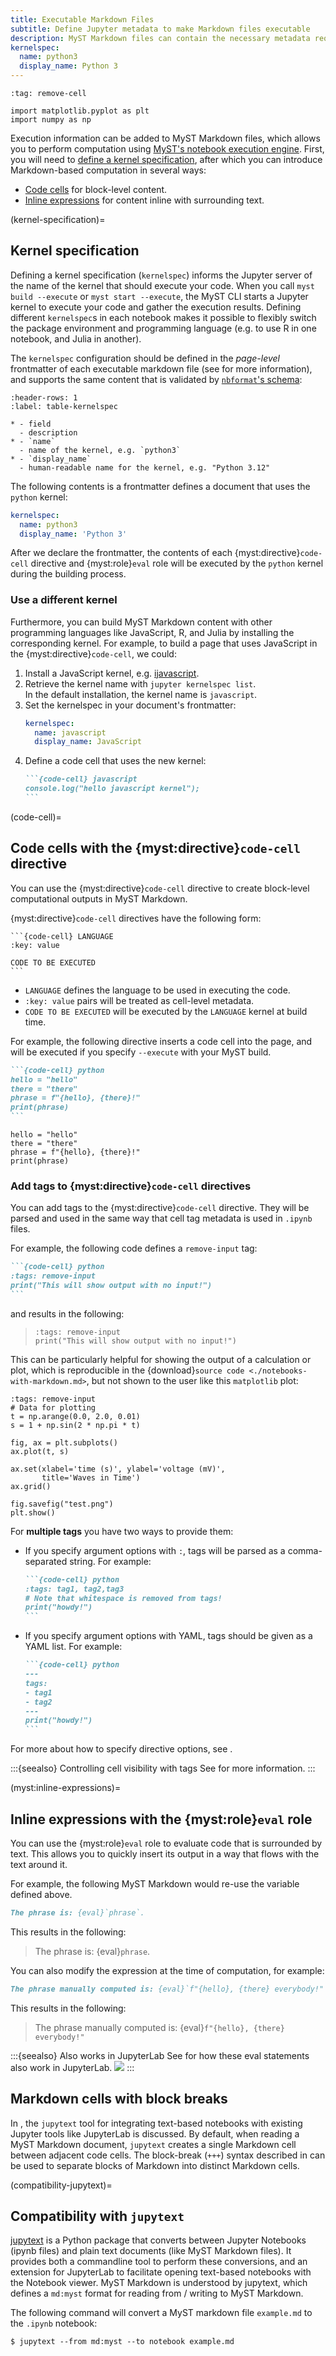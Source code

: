 ```yaml
---
title: Executable Markdown Files
subtitle: Define Jupyter metadata to make Markdown files executable
description: MyST Markdown files can contain the necessary metadata required to execute their content.
kernelspec:
  name: python3
  display_name: Python 3
---
```


```{code-cell} python
:tag: remove-cell

import matplotlib.pyplot as plt
import numpy as np
```

Execution information can be added to MyST Markdown files, which allows you to perform computation using [MyST's notebook execution engine](./execute-notebooks.md). First, you will need to [define a kernel specification](#kernel-specification), after which you can introduce Markdown-based computation in several ways:

- [Code cells](#code-cell) for block-level content.
- [Inline expressions](#inline-expressions) for content inline with surrounding text.

(kernel-specification)=

## Kernel specification

Defining a kernel specification (`kernelspec`) informs the Jupyter server of the name of the kernel that should execute your code. When you call `myst build --execute` or `myst start --execute`, the MyST CLI starts a Jupyter kernel to execute your code and gather the execution results. Defining different `kernelspec`s in each notebook makes it possible to flexibly switch the package environment and programming language (e.g. to use R in one notebook, and Julia in another).

The `kernelspec` configuration should be defined in the _page-level_ frontmatter of each executable markdown file (see [](#field-behavior) for more information), and supports the same content that is validated by [`nbformat`'s schema](https://github.com/jupyter/nbformat/blob/main/nbformat/v4/nbformat.v4.5.schema.json):

```{list-table} A list of available kernelspec fields
:header-rows: 1
:label: table-kernelspec

* - field
  - description
* - `name`
  - name of the kernel, e.g. `python3`
* - `display_name`
  - human-readable name for the kernel, e.g. "Python 3.12"
```

The following contents is a frontmatter defines a document that uses the `python` kernel:

```yaml
kernelspec:
  name: python3
  display_name: 'Python 3'
```

After we declare the frontmatter, the contents of each {myst:directive}`code-cell` directive and {myst:role}`eval` role will be executed by the `python` kernel during the building process.

### Use a different kernel

Furthermore, you can build MyST Markdown content with other programming languages like JavaScript, R, and Julia by installing the corresponding kernel. For example, to build a page that uses JavaScript in the {myst:directive}`code-cell`, we could:

1. Install a JavaScript kernel, e.g. [ijavascript](https://github.com/n-riesco/ijavascript).
2. Retrieve the kernel name with `jupyter kernelspec list`.  
   In the default installation, the kernel name is `javascript`.
3. Set the kernelspec in your document's frontmatter:
   ```yaml
   kernelspec:
     name: javascript
     display_name: JavaScript
   ```
4. Define a code cell that uses the new kernel:
   ````markdown
   ```{code-cell} javascript
   console.log("hello javascript kernel");
   ```
   ````

(code-cell)=

## Code cells with the {myst:directive}`code-cell` directive

You can use the {myst:directive}`code-cell` directive to create block-level computational outputs in MyST Markdown.

{myst:directive}`code-cell` directives have the following form:

````
```{code-cell} LANGUAGE
:key: value

CODE TO BE EXECUTED
```
````

- `LANGUAGE` defines the language to be used in executing the code.
- `:key: value` pairs will be treated as cell-level metadata.
- `CODE TO BE EXECUTED` will be executed by the `LANGUAGE` kernel at build time.

For example, the following directive inserts a code cell into the page, and will be executed if you specify `--execute` with your MyST build.

````markdown
```{code-cell} python
hello = "hello"
there = "there"
phrase = f"{hello}, {there}!"
print(phrase)
```
````

```{code-cell} python
hello = "hello"
there = "there"
phrase = f"{hello}, {there}!"
print(phrase)
```

### Add tags to {myst:directive}`code-cell` directives

You can add tags to the {myst:directive}`code-cell` directive.
They will be parsed and used in the same way that cell tag metadata is used in `.ipynb` files.

For example, the following code defines a `remove-input` tag:

````markdown
```{code-cell} python
:tags: remove-input
print("This will show output with no input!")
```
````

and results in the following:

> ```{code-cell} python
> :tags: remove-input
> print("This will show output with no input!")
> ```

This can be particularly helpful for showing the output of a calculation or plot, which is reproducible in the {download}`source code <./notebooks-with-markdown.md>`, but not shown to the user like this `matplotlib` plot:

```{code-cell} python
:tags: remove-input
# Data for plotting
t = np.arange(0.0, 2.0, 0.01)
s = 1 + np.sin(2 * np.pi * t)

fig, ax = plt.subplots()
ax.plot(t, s)

ax.set(xlabel='time (s)', ylabel='voltage (mV)',
       title='Waves in Time')
ax.grid()

fig.savefig("test.png")
plt.show()
```

For **multiple tags** you have two ways to provide them:

- If you specify argument options with `:`, tags will be parsed as a comma-separated string.
  For example:

  ````markdown
  ```{code-cell} python
  :tags: tag1, tag2,tag3
  # Note that whitespace is removed from tags!
  print("howdy!")
  ```
  ````

- If you specify argument options with YAML, tags should be given as a YAML list.
  For example:

  ````markdown
  ```{code-cell} python
  ---
  tags:
  - tag1
  - tag2
  ---
  print("howdy!")
  ```
  ````

For more about how to specify directive options, see [](./syntax-overview.md).

:::{seealso} Controlling cell visibility with tags
See [](#notebooks:cell-visibility) for more information.
:::

(myst:inline-expressions)=

## Inline expressions with the {myst:role}`eval` role

You can use the {myst:role}`eval` role to evaluate code that is surrounded by text.
This allows you to quickly insert its output in a way that flows with the text around it.

For example, the following MyST Markdown would re-use the variable defined above.

```markdown
The phrase is: {eval}`phrase`.
```

This results in the following:

> The phrase is: {eval}`phrase`.

You can also modify the expression at the time of computation, for example:

```markdown
The phrase manually computed is: {eval}`f"{hello}, {there} everybody!"`
```

This results in the following:

> The phrase manually computed is: {eval}`f"{hello}, {there} everybody!"`

:::{seealso} Also works in JupyterLab
See [](./quickstart-jupyter-lab-myst.md) for how these eval statements also work in JupyterLab.
![](#fig:eval-array)
:::

## Markdown cells with block breaks

In [](#compatibility-jupytext), the `jupytext` tool for integrating text-based notebooks with existing Jupyter tools like JupyterLab is discussed. By default, when reading a MyST Markdown document, `jupytext` creates a single Markdown cell between adjacent code cells. The block-break (`+++`) syntax described in [](./blocks.md) can be used to separate blocks of Markdown into distinct Markdown cells.

(compatibility-jupytext)=

## Compatibility with `jupytext`

[jupytext](https://github.com/mwouts/jupytext) is a Python package that converts between Jupyter Notebooks (ipynb files) and plain text documents (like MyST Markdown files). It provides both a commandline tool to perform these conversions, and an extension for JupyterLab to facilitate opening text-based notebooks with the Notebook viewer. MyST Markdown is understood by jupytext, which defines a `md:myst` format for reading from / writing to MyST Markdown.

The following command will convert a MyST markdown file `example.md` to the `.ipynb` notebook:

```shell
$ jupytext --from md:myst --to notebook example.md
```

